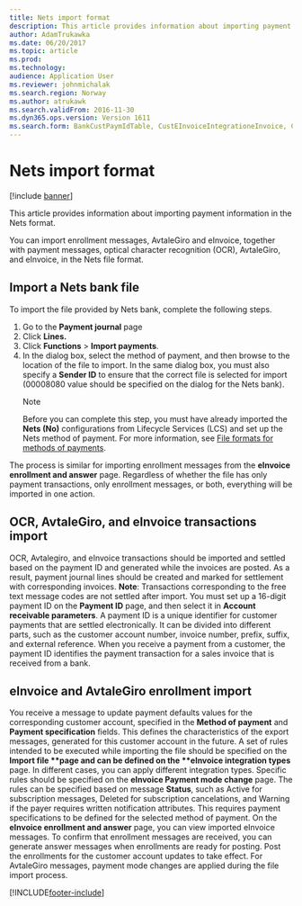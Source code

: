 ```yaml
---
title: Nets import format
description: This article provides information about importing payment information in the Nets format.
author: AdamTrukawka
ms.date: 06/20/2017
ms.topic: article
ms.prod: 
ms.technology: 
audience: Application User
ms.reviewer: johnmichalak
ms.search.region: Norway
ms.author: atrukawk
ms.search.validFrom: 2016-11-30
ms.dyn365.ops.version: Version 1611
ms.search.form: BankCustPaymIdTable, CustEInvoiceIntegrationeInvoice, CustEInvoiceIntegrationTypePaymMode, CustEinvoiceIntegrationTypeTable, CustPaymMode, LedgerJournalTransCustPaym
---
```


# Nets import format

[!include [banner](../../includes/banner.md)]

This article provides information about importing payment information in the Nets format.

You can import enrollment messages, AvtaleGiro and eInvoice, together with payment messages, optical character recognition (OCR), AvtaleGiro, and eInvoice, in the Nets file format.

## Import a Nets bank file
To import the file provided by Nets bank, complete the following steps.

1. Go to the **Payment journal** page
2. Click **Lines.**
3. Click **Functions** &gt; **Import payments**.
4. In the dialog box, select the method of payment, and then browse to the location of the file to import. In the same dialog box, you must also specify a **Sender ID** to ensure that the correct file is selected for import (00008080 value should be specified on the dialog for the Nets bank). 
   > [!NOTE]
   > Before you can complete this step, you must have already imported the **Nets (No)** configurations from Lifecycle Services (LCS) and set up the Nets method of payment. For more information, see [File formats for methods of payments](../europe/emea-select-file-formats-for-the-method-of-payments.md).

The process is similar for importing enrollment messages from the **eInvoice enrollment and answer** page. Regardless of whether the file has only payment transactions, only enrollment messages, or both, everything will be imported in one action.

## OCR, AvtaleGiro, and eInvoice transactions import
OCR, Avtalegiro, and eInvoice transactions should be imported and settled based on the payment ID and generated while the invoices are posted. As a result, payment journal lines should be created and marked for settlement with corresponding invoices. **Note**: Transactions corresponding to the free text message codes are not settled after import. You must set up a 16-digit payment ID on the **Payment ID** page, and then select it in **Account receivable parameters**. A payment ID is a unique identifier for customer payments that are settled electronically. It can be divided into different parts, such as the customer account number, invoice number, prefix, suffix, and external reference. When you receive a payment from a customer, the payment ID identifies the payment transaction for a sales invoice that is received from a bank.

## eInvoice and AvtaleGiro enrollment import
You receive a message to update payment defaults values for the corresponding customer account, specified in the <strong>Method of payment</strong> and <strong>Payment specification</strong> fields. This defines the characteristics of the export messages, generated for this customer account in the future. A set of rules intended to be executed while importing the file should be specified on the <strong>Import file **page and can be defined on the **eInvoice integration types</strong> page. In different cases, you can apply different integration types. Specific rules should be specified on the <strong>eInvoice Payment mode change</strong> page. The rules can be specified based on message <strong>Status</strong>, such as Active for subscription messages, Deleted for subscription cancelations, and Warning if the payer requires written notification attributes. This requires payment specifications to be defined for the selected method of payment. On the <strong>eInvoice enrollment and answer</strong> page, you can view imported eInvoice messages. To confirm that enrollment messages are received, you can generate answer messages when enrollments are ready for posting. Post the enrollments for the customer account updates to take effect. For AvtaleGiro messages, payment mode changes are applied during the file import process.





[!INCLUDE[footer-include](../../../includes/footer-banner.md)]
